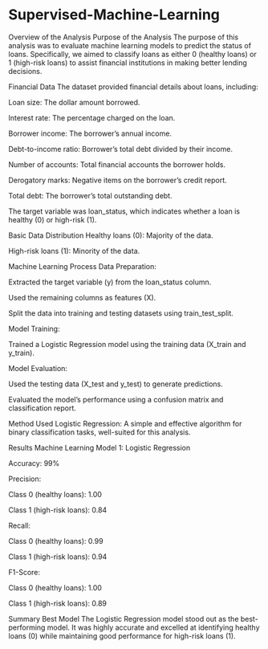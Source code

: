 # Supervised-Machine-Learning

Overview of the Analysis
Purpose of the Analysis
The purpose of this analysis was to evaluate machine learning models to predict the status of loans. Specifically, we aimed to classify loans as either 0 (healthy loans) or 1 (high-risk loans) to assist financial institutions in making better lending decisions.

Financial Data
The dataset provided financial details about loans, including:

Loan size: The dollar amount borrowed.

Interest rate: The percentage charged on the loan.

Borrower income: The borrower’s annual income.

Debt-to-income ratio: Borrower’s total debt divided by their income.

Number of accounts: Total financial accounts the borrower holds.

Derogatory marks: Negative items on the borrower’s credit report.

Total debt: The borrower’s total outstanding debt.

The target variable was loan_status, which indicates whether a loan is healthy (0) or high-risk (1).

Basic Data Distribution
Healthy loans (0): Majority of the data.

High-risk loans (1): Minority of the data.

Machine Learning Process
Data Preparation:

Extracted the target variable (y) from the loan_status column.

Used the remaining columns as features (X).

Split the data into training and testing datasets using train_test_split.

Model Training:

Trained a Logistic Regression model using the training data (X_train and y_train).

Model Evaluation:

Used the testing data (X_test and y_test) to generate predictions.

Evaluated the model’s performance using a confusion matrix and classification report.

Method Used
Logistic Regression: A simple and effective algorithm for binary classification tasks, well-suited for this analysis.

Results
Machine Learning Model 1: Logistic Regression

Accuracy: 99%

Precision:

Class 0 (healthy loans): 1.00

Class 1 (high-risk loans): 0.84

Recall:

Class 0 (healthy loans): 0.99

Class 1 (high-risk loans): 0.94

F1-Score:

Class 0 (healthy loans): 1.00

Class 1 (high-risk loans): 0.89

Summary
Best Model
The Logistic Regression model stood out as the best-performing model. It was highly accurate and excelled at identifying healthy loans (0) while maintaining good performance for high-risk loans (1).
